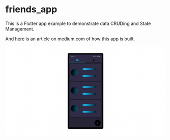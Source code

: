 # friends_app

This is a Flutter app example to demonstrate data CRUDing and State Management.

And [here](https://medium.com/@hazem.monir/a5ac7f0f8745) is an article on medium.com of how this app is built.

[![](thumb.jpg)](https://youtu.be/8v3k3AtU1Wo)
